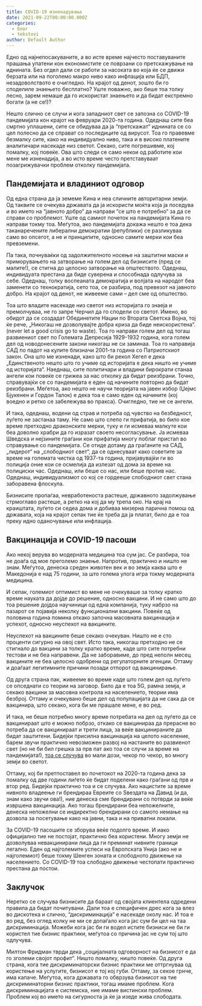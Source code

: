 ```yaml
---
title: COVID-19 изненадувања
date: 2021-09-22T00:00:00.000Z
categories:
  - блог
  - tekstovi
author: Default Author
---
```


Едно од најнепосакуваните, а во исте време најчесто поставуваните прашања упатени кон економистите се поврзани со претскажување на иднината. Без огдел дали се работи за насоката во која ќе се движи берзата или на поголемо макро ниво како инфлација или БДП, незадоволството е очигледно. На крајот од денот, зошто би го споделиле знаењето бесплатно? Уште поважно, ако беше тоа толку лесно, зарем немаше да го искористат знаењето и да бидат екстремно богати (а не се!)?

Нешто слично се случи и кога западниот свет се запозна со COVID-19 пандемијата кон крајот на февруари 2020-та година. Одеднаш сите беа смртно уплашени, сите се обидуваа да ја “претскажат“ иднината се со цел полесно да се справат со последиците од вирусот. Тоа го правевме безмалку сите, како на индивидуално ниво, така и в високо платените аналитичари насекаде низ светот. Секако, сите погрешивме, кој помалку, кој повеќе. Ова што следи се само некои од работите кои мене ме изненадија, а во исто време често претставуваат позагрижувачки проблем отколку пандемијата.

## **Пандемијата и владиниот одговор**

Од една страна да ја земеме Кина и неа сличните авторитарни земји. Од таквите се очекува државата да ја искористи моќта која ја поседува и во името на “јавното добро“ да направи “се што е потребно“ за да се справи со проблемот. Уште од самиот почеток на пандемијата Кина го направи токму тоа. Меѓутоа, ако пандемијата докажа нешто е тоа дека таканаречените либерални демократии (републики) се разликуваа само во опсегот, а не и принципите, односно самите мерки кои беа превземени.

Па така, почнуваќки од задолжителното носење на заштитни маски и приморувањето на затворање на голем дел од бизнисите (пред се малите!), се стигна до целосно затворање на општеството. Одеднаш, индивидуата престана да биде суверeна и способнада одлучува за себе. Одеднаш, толку воспеаната демократија и волјата на народот беа заменети со технократија, сето тоа, се разбира, под превезот на јавното добро. На крајот од денот, не живееме сами – дел сме од општество. 

Тоа што владите насекаде низ светот низ историјата го знаеја и премолчуваа, не го запре Черчил да го сподели со светот. Имено, во обидот да се создадат Обединетите Нации по Втората Светска Војна, тој ќе рече, „Никогаш не дозволувајте добра криза да биде неискористена“. (never let a good crisis go to waste). Тоа го направи голем дел од тогаш развиениот свет по Големата Депресија 1929-1932 година, кога голем дел од новодонесените закони никогаш не си заминаа. Тоа го направија САД по падот на кулите близначи 2001-та година со Патриотскиот закон. Она што ме изненади, како што би рекол Хегел е дека „Единственото нешто што го учиме од историјата е дека ништо не учиме од историјата“. Наеднаш, сите политичари и владини бирократи станаа ангели кои повеќе се грижеа за нас отколку да бидат реизбрани. Точно, справувајќи се со пандемијата е еден од начините повторно да бидат реизбрани. Меѓетоа, ако нешто не научи теоријата на јавен избор (Џејмс Бјукенен и Гордон Талок) е дека тоа е само еден од начините (кој воедно и ретко се забележува во пракса). Очигледно, тие не се ангели.

И така, одеднаш, водени од страв и потреба од чувство на безбедност, луѓето не застанаа таму. Не само што слепо ги прифатија, во било кое време претходно драконските мерки, туку и ги исмеваа малкуте кои беа доволно храбри да го изразат своето несогласување. Ја исмеваа Шведска и нејзините граѓани кои прифатија многу поблаг пристап во справување со пандемијата. Се отиде дотаму да граѓаните на САД, „лидерот“ на „слободниот свет“, да се однесуваат како советите за време на големата чистка од 1937-та година, пријавувајќи ги во полиција оние кои се осмелија да излезат од дома за време на полициски час. Одеднаш, или беше со нас, или беше против нас. Одеднаш, индивидуализмот со кој се гордееше слободниот свет стана заборавена флоскула.

Бизнисите пропаѓаа, невработеноста растеше, државното задолжување стрмоглаво растеше, а ретко на кој да му трепа око. На крај на краиштата, луѓето си седеа дома и добиваа мизерна парична помош од државата, која на крајот сепак тие ќе треба да ја платат, било да е тоа преку идно оданочување или инфлација. 

## **Вакцинација и COVID-19 пасоши**

Ако некој верува во модерната медицина тоа сум јас. Се разбира, тоа не доаѓа од мое преголемо знаење. Напротив, практично и ништо не знам. Меѓутоа, денеска среден животен век и во земја каква што е Македонија е над 75 години, за што голема улога игра токму модерната медицина.

И сепак, големиот оптимист во мене не очекуваше за толку кратко време науката да дојде до решение, односно вакцини. И не само што до тоа решение дојдоа научиници од една компанија, туку набрзо на пазарот се појавија неколку функционални вакцини. Повеќе од половина година помина откако започна масовната вакцинација и успехот, односно неуспехот на вакцините.

Неуспехот на вакцините беше секако очекуван. Ништо не е сто проценти сигурно на овој свет. Исто така, никогаш претходно не се стигнало до вакцини за толку кратко време, каде што сите потребни тестови и не беа направени. Да не заборавиме, до пред неполн месец вакцините не беа целосно одобрени од регулаторните агенции. Оттаму и доаѓаат легитимните причини позади отпорот од вакцинирање.  

Од друга страна пак, живееме во време каде што голем дел од луѓето се опседнати со теории на заговор. Било да е тоа 5G, рамна земја, и секако вакцини за масовна контрола на населението, теории има безброј. Оттаму и очекувано беше дел од популацијата да не сака да се вакцинира, што секако, кога би ме прашале мене, е во ред.

И така, не беше потребно многу време потребата на дел од луѓето да се вакцинираат што е можно побрзо, откако се вакцинираа да прерасне во потреба да се вакцинираат и трети лица, за веќе вакцинираните да бидат заштитени. Бидејќи присилна вакцинација на целото население, барем звучи практично невозможен развој на настаните во развиенот свет (но не би бил грешка за прв пат ако тоа се случи за време на пандемијата!), [тоа се случува](https://www.reuters.com/world/countries-make-covid-19-vaccines-mandatory-2021-07-13/) во мали дози, чекор по чекор, во многу земји во светот.

Оттаму, кој би претпоставел во почетокот на 2020-та година дека за помалку од две години лиѓето ќе бидат поделени како граѓани од прв и втор ред. Бидејќи практично тоа и се случува. Ако нацистите за време нивното владеење ги брендираа Евреите со Ѕвездата на Давид (и да, знам како звучи ова!), ние денеска сме брендирани со потврди за веќе извршена вакцинација. Ако тогаш брендирани беа непожелните, денеска непожелни се индиректно брендирани со самото немање на дозвола за посетување како на јавни, така и на приватни локали.

За COVID-19 пасошите се зборува веќе подолго време. И иако официјално тие не постојат, практично беа користени. Многу земји не дозволуваа невакцинирани лица да ги преминат нивните граници легално. Еден од најголемите успеси на Европската Унија (ако не и најголемиот) беше токму Шенген зоната и слободното движење на населението. Со COVID-19 тоа слободно движење честопати практично престана да постои.

## **Заклучок**

Неретко се случува бизнисите да бараат од својата клиентела одредени правила да бидат почитувани. Дали тоа е специфичен дрес кога за влез во дискотека и слично, “дискриминација“ е насекаде околу нас. И тоа е во ред, без оглед колку не ми се допаѓало кога јас сум би цел на таа дискриминација. Можеби кога јас би ги водел истите бизниси не би ги користел тие бизнис практики, меѓутоа со причина јас не сум тој што одлучува.

Милтон Фридман тврди дека „социјалната одговорност на бизнисот е да го зголеми својот профит“. Ништо помалку, ништо повеќе. Од друга страна, кога тие дискриминаторски бизнис практики ме оттргнуваа од користење на услугите, бизнисот е тој кој губи. Оттаму, за секое грнче, има капаче. Меѓутоа, кога државата го обврзува бизнисот на тие дискриминаторни бизнис практики, тогаш имаме проблем. Кога дискриминацијата е системска, ние имаме вистински проблем. Проблем кој во името на сигурноста ја ќе ја изеде жива слободата.
